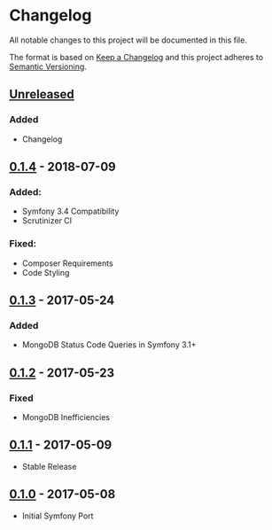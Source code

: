 # Changelog
All notable changes to this project will be documented in this file.

The format is based on [Keep a Changelog](http://keepachangelog.com/en/1.0.0/)
and this project adheres to [Semantic Versioning](http://semver.org/spec/v2.0.0.html).

## [Unreleased]

### Added

- Changelog

## [0.1.4] - 2018-07-09

### Added:

- Symfony 3.4 Compatibility
- Scrutinizer CI

### Fixed:

- Composer Requirements
- Code Styling

## [0.1.3] - 2017-05-24

### Added

- MongoDB Status Code Queries in Symfony 3.1+

## [0.1.2] - 2017-05-23

### Fixed

- MongoDB Inefficiencies

## [0.1.1] - 2017-05-09

- Stable Release

## [0.1.0] - 2017-05-08

- Initial Symfony Port

[Unreleased]: https://github.com/Sitetheory/ProfilerStorageBundle/compare/0.1.4...HEAD
[0.1.4]: https://github.com/Sitetheory/ProfilerStorageBundle/compare/0.1.3...0.1.4
[0.1.3]: https://github.com/Sitetheory/ProfilerStorageBundle/compare/0.1.2...0.1.3
[0.1.2]: https://github.com/Sitetheory/ProfilerStorageBundle/compare/0.1.1...0.1.2
[0.1.1]: https://github.com/Sitetheory/ProfilerStorageBundle/compare/0.1.0...0.1.1
[0.1.0]: https://github.com/Sitetheory/ProfilerStorageBundle/tree/aa6fc035febc2f66d42db0bba3dd9d0b7b6f2ec7...0.1.0
